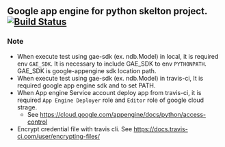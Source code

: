 Google app engine for python skelton project. [![Build Status](https://travis-ci.org/arvelt/google-appengine-python-skelton.svg?branch=master)](https://travis-ci.org/arvelt/google-appengine-python-skelton)
---
### Note
- When execute test using gae-sdk (ex. ndb.Model) in local, it is required env `GAE_SDK`. It is necessary to include GAE_SDK to env `PYTHONPATH`. GAE_SDK is google-appengine sdk location path.
- When execute test using gae-sdk (ex. ndb.Model) in travis-ci, It is required google app engine sdk and to set PATH.
- When App engine Service account deploy app from travis-ci, it is required `App Engine Deployer` role and `Editor` role of google cloud strage.
  - See https://cloud.google.com/appengine/docs/python/access-control
- Encrypt credential file with travis cli. See https://docs.travis-ci.com/user/encrypting-files/
